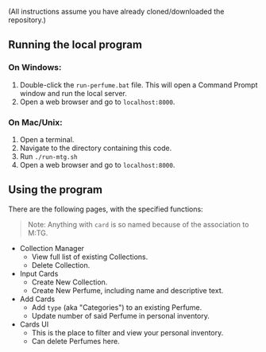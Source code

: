 (All instructions assume you have already cloned/downloaded the repository.)

## Running the local program

### On Windows:
1. Double-click the `run-perfume.bat` file. 
	This will open a Command Prompt window and run the local server.
2. Open a web browser and go to `localhost:8000`.

### On Mac/Unix:
1. Open a terminal.
2. Navigate to the directory containing this code.
3. Run `./run-mtg.sh`
4. Open a web browser and go to `localhost:8000`.

## Using the program
There are the following pages, with the specified functions:
> Note: Anything with `card` is so named because of the association to M:TG.
- Collection Manager
	- View full list of existing Collections.
	- Delete Collection.
- Input Cards
	- Create New Collection.
	- Create New Perfume, including name and descriptive text.
- Add Cards
	- Add `type` (aka "Categories") to an existing Perfume.
	- Update number of said Perfume in personal inventory.
- Cards UI
	- This is the place to filter and view your personal inventory.
	- Can delete Perfumes here.


